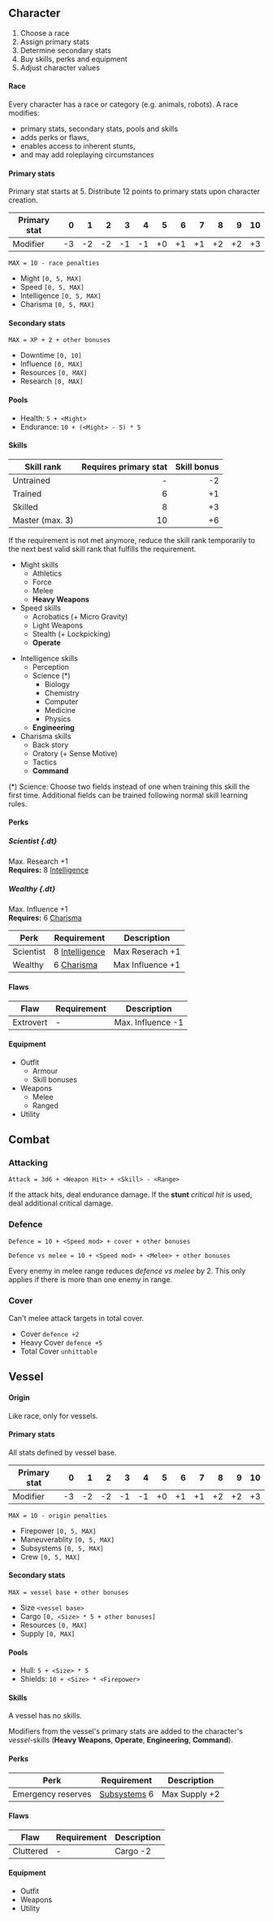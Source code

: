 ## Character

1. Choose a race
2. Assign primary stats
3. Determine secondary stats
4. Buy skills, perks and equipment
5. Adjust character values

#### Race

Every character has a race or category (e.g. animals, robots). A race modifies:

* primary stats, secondary stats, pools and skills
* adds perks or flaws,
* enables access to inherent stunts,
* and may add roleplaying circumstances

<div class="col-layout-start"></div>

#### Primary stats

Primary stat starts at 5. Distribute 12 points to primary stats upon character
creation.

| Primary stat |    0 |    1 |    2 |    3 |    4 |    5 |    6 |    7 |    8 |    9 |   10 |
|--------------|-----:|-----:|-----:|-----:|-----:|-----:|-----:|-----:|-----:|-----:|-----:|
| Modifier     |   -3 |   -2 |   -2 |   -1 |   -1 |   +0 |   +1 |   +1 |   +2 |   +2 |   +3 |

`MAX = 10 - race penalties`

* Might `[0, 5, MAX]`
* Speed `[0, 5, MAX]`
* Intelligence `[0, 5, MAX]`
* Charisma `[0, 5, MAX]`

<div class="col-layout-end"></div>
<div class="col-layout-start"></div>

#### Secondary stats

`MAX = XP + 2 + other bonuses`

* Downtime `[0, 10]`
* Influence `[0, MAX]`
* Resources `[0, MAX]`
* Research `[0, MAX]`

#### Pools

* Health: `5 + <Might>`
* Endurance: `10 + (<Might> - 5) * 5`

<div class="col-layout-end clearfix"></div>

#### Skills

| Skill rank      | Requires primary stat | Skill bonus |
|-----------------|----------------------:|------------:|
| Untrained       |                     - |          -2 |
| Trained         |                     6 |          +1 |
| Skilled         |                     8 |          +3 |
| Master (max. 3) |                    10 |          +6 |

If the requirement is not met anymore, reduce the skill rank temporarily to the
next best valid skill rank that fulfills the requirement.

<div class="col-layout-start"></div>

* Might skills
    * Athletics
    * Force
    * Melee
    * **Heavy Weapons**
* Speed skills
    * Acrobatics (+ Micro Gravity)
    * Light Weapons
    * Stealth (+ Lockpicking)
    * **Operate**

<div class="col-layout-end"></div>
<div class="col-layout-start"></div>

* Intelligence skills
    * Perception
    * Science (*)
        * Biology
        * Chemistry
        * Computer
        * Medicine
        * Physics
    * **Engineering**
* Charisma skills
    * Back story
    * Oratory (+ Sense Motive)
    * Tactics
    * **Command**

<div class="col-layout-end clearfix"></div>

(*) Science: Choose two fields instead of one when training this skill the first
time. Additional fields can be trained following normal skill learning rules.

#### Perks

<div class="col-layout-start"></div>

##### Scientist {.dt}

Max. Research +1
<br>
**Requires:** 8 [Intelligence](#intelligence)

<div class="col-layout-end"></div>
<div class="col-layout-start"></div>

##### Wealthy {.dt}

Max. Influence +1
<br>
**Requires:** 6 [Charisma](#charisma)

<div class="col-layout-end clearfix"></div>

| Perk      | Requirement                     | Description      |
|-----------|---------------------------------|------------------|
| Scientist | 8 [Intelligence](#intelligence) | Max Reserach +1  |
| Wealthy   | 6 [Charisma](#charisma)         | Max Influence +1 |

#### Flaws

| Flaw      | Requirement | Description       |
|-----------|-------------|-------------------|
| Extrovert | -           | Max. Influence -1 |

#### Equipment

* Outfit
    * Armour
    * Skill bonuses
* Weapons
    * Melee
    * Ranged
* Utility

## Combat

### Attacking

`Attack = 3d6 + <Weapon Hit> + <Skill> - <Range>`

If the attack hits, deal endurance damage. If the **stunt** *critical hit* is
used, deal additional critical damage.

### Defence

```
Defence = 10 + <Speed mod> + cover + other bonuses

Defence vs melee = 10 + <Speed mod> + <Melee> + other bonuses
```

Every enemy in melee range reduces *defence vs melee* by 2. This only applies if
there is more than one enemy in range.

### Cover

Can't melee attack targets in total cover.

* Cover `defence +2`
* Heavy Cover `defence +5`
* Total Cover `unhittable`

## Vessel

#### Origin

Like race, only for vessels.

<div class="col-layout-start"></div>

#### Primary stats

All stats defined by vessel base.

| Primary stat |    0 |    1 |    2 |    3 |    4 |    5 |    6 |    7 |    8 |    9 |   10 |
|--------------|-----:|-----:|-----:|-----:|-----:|-----:|-----:|-----:|-----:|-----:|-----:|
| Modifier     |   -3 |   -2 |   -2 |   -1 |   -1 |   +0 |   +1 |   +1 |   +2 |   +2 |   +3 |

`MAX = 10 - origin penalties`

* Firepower `[0, 5, MAX]`
* Maneuverablity `[0, 5, MAX]`
* Subsystems `[0, 5, MAX]`
* Crew `[0, 5, MAX]`

<div class="col-layout-end"></div>

<div class="col-layout-start"></div>

#### Secondary stats

`MAX = vessel base + other bonuses`

* Size `<vessel base>`
* Cargo `[0, <Size> * 5 + other bonuses]`
* Resources `[0, MAX]`
* Supply `[0, MAX]`

#### Pools

* Hull: `5 + <Size> * 5`
* Shields: `10 + <Size> * <Firepower>`

<div class="col-layout-end clearfix"></div>

#### Skills

A vessel has no skills.

Modifiers from the vessel's primary stats are added to the character's
*vessel*-skills (**Heavy Weapons**, **Operate**, **Engineering**,
**Command**).

#### Perks

| Perk               | Requirement                 | Description   |
|--------------------|-----------------------------|---------------|
| Emergency reserves | [Subsystems](#subsystems) 6 | Max Supply +2 |

#### Flaws

| Flaw      | Requirement | Description |
|-----------|-------------|-------------|
| Cluttered | -           | Cargo -2    |

#### Equipment

* Outfit
* Weapons
* Utility